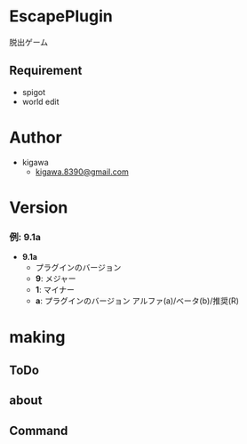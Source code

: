 # EscapePlugin

脱出ゲーム

## Requirement

* spigot
* world edit

# Author

* kigawa
    * kigawa.8390@gmail.com

# Version

### 例: 9.1a
* **9.1a**
  * プラグインのバージョン
  * **9**: メジャー
  * **1**: マイナー
  * **a**: プラグインのバージョン アルファ(a)/ベータ(b)/推奨(R)

# making


## ToDo



## about



## Command

